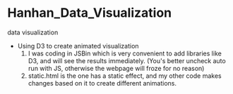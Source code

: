 # Hanhan_Data_Visualization
data visualization

* Using D3 to create animated visualization
  1. I was coding in JSBin which is very convenient to add libraries like D3, and will see the results immediately. (You's better uncheck auto run with JS, otherwise the webpage will froze for no reason)
  2. static.html is the one has a static effect, and my other code makes changes based on it to create different animations.
